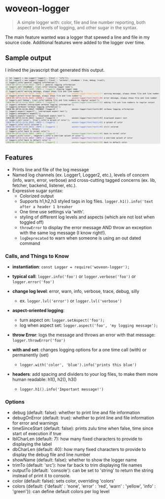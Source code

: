 # woveon-logger
> A simple logger with: color, file and line number reporting, both aspect and levels of logging, and other sugar in the syntax.

The main feature wanted was a logger that spewed a line and file in my source code. Additional features were added to the logger over time.

## Sample output

I inlined the javascript that generated this output.

![Sample logger output (from mocha test)](img/sampleoutput.png?raw=true#asddd "Sample Logger Output")


## Features

* Prints line and file of the log message
* Named log channels (ex. Logger1, Logger2, etc.), levels of concern (info, warn, error, verbose) and cross-cutting tagged concerns (ex. lib, fetcher, backend, listener, etc.). 
* Expressive sugar syntax:
  * Colorized output
  * Supports h1,h2,h3 styled tags in log files. `logger.h1().info('text after a header 1 breaker`
  * One time use settings via 'with'.
  * styling of different log levels and aspects (which are not lost when toggled off)
  * `throwError` to display the error message AND throw an exception with the same log message (I know right!).
  * `logDeprecated` to warn when someone is using an out dated command
  
### Calls, and Things to Know

- **instantiation**: `const Logger = require('woveon-logger');`

- **typical call**: `logger.info('foo')` or `logger.verbose('foo')` or `logger.error('foo')`

- **change log level**: error, warn, info, verbose, trace, debug, silly
  - ex. `logger.lvl('error')` or `logger.lvl('verbose')`

- **aspect-oriented logging**: 
  - turn aspect on: `logger.setAspect('foo');`
  - log when aspect set: `logger.aspect('foo', 'my logging message');`

- **throw Error**: logs the message and throws an error with that message: `logger.throwError('foo')`

- **with and set**: changes logging options for a one time call (with) or permanently (set)
  - `logger.with('color', 'blue').info('prints this blue')`

- **headers**: add spacing and dividers to your log files, to make them more human readable: h1(), h2(), h3()
  - `logger.h1().info('Important message!')` 
  
### Options

  - debug (default: false): whether to print line and file information
  - debugOnError (default: true): whether to print line and file information for error and warnings
  - timeSinceStart (default: false): prints zulu time when false, time since start of execution if true
  - lblCharLen (default: 7): how many fixed characters to provide to displaying the label
  - dbCharLen (default: 40): how many fixed characters to provide to display the debug file and line number
  - showName (default: false): whether to show the logger name
  - trimTo (default: 'src'): how far back to trim displaying file names
  - outputTo (default: 'console'): can be set to 'string' to return the string instead of print it to console.
  - color (default: false): sets color, overriding 'colors'
  - colors (default: {'default' : 'none', 'error' : 'red', 'warn' : 'yellow', 'info' : 'green'}): can define default colors per log level
  
